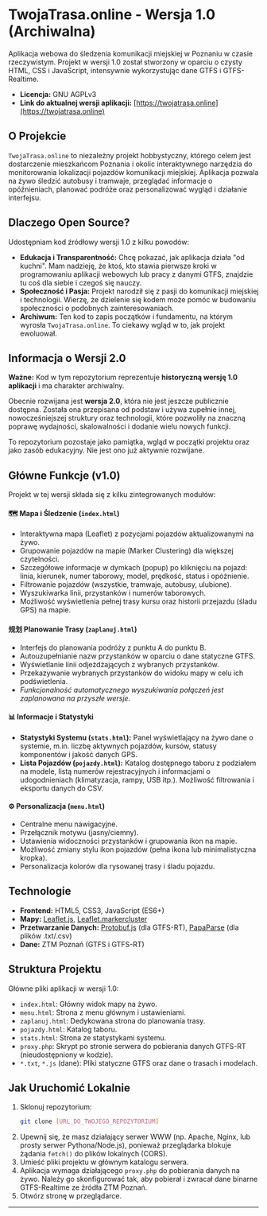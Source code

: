 # TwojaTrasa.online - Wersja 1.0 (Archiwalna)

Aplikacja webowa do śledzenia komunikacji miejskiej w Poznaniu w czasie rzeczywistym. Projekt w wersji 1.0 został stworzony w oparciu o czysty HTML, CSS i JavaScript, intensywnie wykorzystując dane GTFS i GTFS-Realtime.

* **Licencja:** GNU AGPLv3
* **Link do aktualnej wersji aplikacji:** [https://twojatrasa.online](https://twojatrasa.online)

## O Projekcie

`TwojaTrasa.online` to niezależny projekt hobbystyczny, którego celem jest dostarczenie mieszkańcom Poznania i okolic interaktywnego narzędzia do monitorowania lokalizacji pojazdów komunikacji miejskiej. Aplikacja pozwala na żywo śledzić autobusy i tramwaje, przeglądać informacje o opóźnieniach, planować podróże oraz personalizować wygląd i działanie interfejsu.

## Dlaczego Open Source?

Udostępniam kod źródłowy wersji 1.0 z kilku powodów:

* **Edukacja i Transparentność:** Chcę pokazać, jak aplikacja działa "od kuchni". Mam nadzieję, że ktoś, kto stawia pierwsze kroki w programowaniu aplikacji webowych lub pracy z danymi GTFS, znajdzie tu coś dla siebie i czegoś się nauczy.
* **Społeczność i Pasja:** Projekt narodził się z pasji do komunikacji miejskiej i technologii. Wierzę, że dzielenie się kodem może pomóc w budowaniu społeczności o podobnych zainteresowaniach.
* **Archiwum:** Ten kod to zapis początków i fundamentu, na którym wyrosła `TwojaTrasa.online`. To ciekawy wgląd w to, jak projekt ewoluował.

## Informacja o Wersji 2.0

**Ważne:** Kod w tym repozytorium reprezentuje **historyczną wersję 1.0 aplikacji** i ma charakter archiwalny.

Obecnie rozwijana jest **wersja 2.0**, która nie jest jeszcze publicznie dostępna. Została ona przepisana od podstaw i używa zupełnie innej, nowocześniejszej struktury oraz technologii, które pozwoliły na znaczną poprawę wydajności, skalowalności i dodanie wielu nowych funkcji.

To repozytorium pozostaje jako pamiątka, wgląd w początki projektu oraz jako zasób edukacyjny. Nie jest ono już aktywnie rozwijane.

## Główne Funkcje (v1.0)

Projekt w tej wersji składa się z kilku zintegrowanych modułów:

#### 🗺️ Mapa i Śledzenie (`index.html`)
* Interaktywna mapa (Leaflet) z pozycjami pojazdów aktualizowanymi na żywo.
* Grupowanie pojazdów na mapie (Marker Clustering) dla większej czytelności.
* Szczegółowe informacje w dymkach (popup) po kliknięciu na pojazd: linia, kierunek, numer taborowy, model, prędkość, status i opóźnienie.
* Filtrowanie pojazdów (wszystkie, tramwaje, autobusy, ulubione).
* Wyszukiwarka linii, przystanków i numerów taborowych.
* Możliwość wyświetlenia pełnej trasy kursu oraz historii przejazdu (śladu GPS) na mapie.

#### 规划 Planowanie Trasy (`zaplanuj.html`)
* Interfejs do planowania podróży z punktu A do punktu B.
* Autouzupełnianie nazw przystanków w oparciu o dane statyczne GTFS.
* Wyświetlanie linii odjeżdżających z wybranych przystanków.
* Przekazywanie wybranych przystanków do widoku mapy w celu ich podświetlenia.
* *Funkcjonalność automatycznego wyszukiwania połączeń jest zaplanowana na przyszłe wersje.*

#### 📊 Informacje i Statystyki
* **Statystyki Systemu (`stats.html`):** Panel wyświetlający na żywo dane o systemie, m.in. liczbę aktywnych pojazdów, kursów, statusy komponentów i jakość danych GPS.
* **Lista Pojazdów (`pojazdy.html`):** Katalog dostępnego taboru z podziałem na modele, listą numerów rejestracyjnych i informacjami o udogodnieniach (klimatyzacja, rampy, USB itp.). Możliwość filtrowania i eksportu danych do CSV.

#### ⚙️ Personalizacja (`menu.html`)
* Centralne menu nawigacyjne.
* Przełącznik motywu (jasny/ciemny).
* Ustawienia widoczności przystanków i grupowania ikon na mapie.
* Możliwość zmiany stylu ikon pojazdów (pełna ikona lub minimalistyczna kropka).
* Personalizacja kolorów dla rysowanej trasy i śladu pojazdu.

## Technologie

* **Frontend:** HTML5, CSS3, JavaScript (ES6+)
* **Mapy:** [Leaflet.js](https://leafletjs.com/), [Leaflet.markercluster](https://github.com/Leaflet/Leaflet.markercluster)
* **Przetwarzanie Danych:** [Protobuf.js](https://github.com/protobufjs/protobuf.js) (dla GTFS-RT), [PapaParse](https://www.papaparse.com/) (dla plików .txt/.csv)
* **Dane:** ZTM Poznań (GTFS i GTFS-RT)

## Struktura Projektu

Główne pliki aplikacji w wersji 1.0:

* `index.html`: Główny widok mapy na żywo.
* `menu.html`: Strona z menu głównym i ustawieniami.
* `zaplanuj.html`: Dedykowana strona do planowania trasy.
* `pojazdy.html`: Katalog taboru.
* `stats.html`: Strona ze statystykami systemu.
* `proxy.php`: Skrypt po stronie serwera do pobierania danych GTFS-RT (nieudostępniony w kodzie).
* `*.txt`, `*.js` (dane): Pliki statyczne GTFS oraz dane o trasach i modelach.

## Jak Uruchomić Lokalnie

1.  Sklonuj repozytorium:
    ```bash
    git clone [URL_DO_TWOJEGO_REPOZYTORIUM]
    ```
2.  Upewnij się, że masz działający serwer WWW (np. Apache, Nginx, lub prosty serwer Pythona/Node.js), ponieważ przeglądarka blokuje żądania `fetch()` do plików lokalnych (CORS).
3.  Umieść pliki projektu w głównym katalogu serwera.
4.  Aplikacja wymaga działającego `proxy.php` do pobierania danych na żywo. Należy go skonfigurować tak, aby pobierał i zwracał dane binarne GTFS-Realtime ze źródła ZTM Poznań.
5.  Otwórz stronę w przeglądarce.

---

